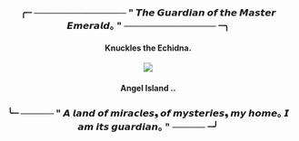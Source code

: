 <h3 align="center">
╭┈ ──────────────  " 𝙏𝙝𝙚 𝙂𝙪𝙖𝙧𝙙𝙞𝙖𝙣 𝙤𝙛 𝙩𝙝𝙚 𝙈𝙖𝙨𝙩𝙚𝙧 𝙀𝙢𝙚𝙧𝙖𝙡𝙙｡ " ────────────── ┈╮
</h3>

<h4 align="center">
Knuckles the Echidna.
</h4>

<p align="center">
    <img src="https://github.com/user-attachments/assets/73575143-bebc-416c-a945-6d3458454263">
</p>

<h4 align="center">
Angel Island ..
</h4>

<h3 align="center">
╰┈ ───── " 𝘼 𝙡𝙖𝙣𝙙 𝙤𝙛 𝙢𝙞𝙧𝙖𝙘𝙡𝙚𝙨❟ 𝙤𝙛 𝙢𝙮𝙨𝙩𝙚𝙧𝙞𝙚𝙨❟ 𝙢𝙮 𝙝𝙤𝙢𝙚｡ 𝙄 𝙖𝙢 𝙞𝙩𝙨 𝙜𝙪𝙖𝙧𝙙𝙞𝙖𝙣｡ " ───── ┈╯
</h3>


